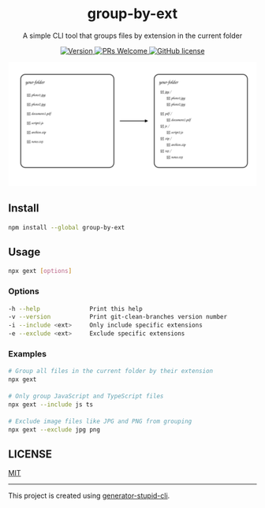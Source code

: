 <div align="center">
  <h1>group-by-ext</h1>
  <p>A simple CLI tool that groups files by extension in the current folder</p>
</div>

<p align="center">
  <a href="https://www.npmjs.com/package/group-by-ext">
    <img src="https://img.shields.io/npm/v/group-by-ext.svg" alt="Version" />
  </a>
  <a href="https://github.com/yyz945947732/group-by-ext/pulls">
    <img
      src="https://img.shields.io/badge/PRs-welcome-brightgreen.svg"
      alt="PRs Welcome"
    />
  </a>
  <a href="/LICENSE.md">
    <img
      src="https://img.shields.io/badge/license-MIT-blue.svg"
      alt="GitHub license"
    />
  </a>
</p>

<img src="./assets/feature.svg" />

## Install

```bash
npm install --global group-by-ext
```

## Usage

```bash
npx gext [options]
```

### Options

```bash
-h --help              Print this help
-v --version           Print git-clean-branches version number
-i --include <ext>     Only include specific extensions
-e --exclude <ext>     Exclude specific extensions
```

### Examples

```bash
# Group all files in the current folder by their extension
npx gext

# Only group JavaScript and TypeScript files
npx gext --include js ts

# Exclude image files like JPG and PNG from grouping
npx gext --exclude jpg png
```

## LICENSE

[MIT](https://github.com/yyz945947732/group-by-ext/blob/master/LICENSE)

---

This project is created using [generator-stupid-cli](https://github.com/yyz945947732/generator-stupid-cli).
